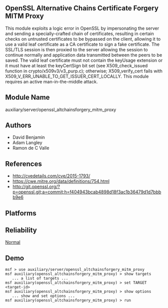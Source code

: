 ## OpenSSL Alternative Chains Certificate Forgery MITM Proxy

This module exploits a logic error in OpenSSL by 
impersonating the server and sending a specially-crafted 
chain of certificates, resulting in certain checks on 
untrusted certificates to be bypassed on the client, 
allowing it to use a valid leaf certificate as a CA 
certificate to sign a fake certificate. The SSL/TLS session 
is then proxied to the server allowing the session to 
continue normally and application data transmitted between 
the peers to be saved. The valid leaf certificate must not 
contain the keyUsage extension or it must have at least the 
keyCertSign bit set (see X509_check_issued function in 
crypto/x509v3/v3_purp.c); otherwise; X509_verify_cert fails 
with X509_V_ERR_UNABLE_TO_GET_ISSUER_CERT_LOCALLY. This 
module requires an active man-in-the-middle attack.


## Module Name
auxiliary/server/openssl_altchainsforgery_mitm_proxy

## Authors
* David Benjamin
* Adam Langley
* Ramon de C Valle


## References
* http://cvedetails.com/cve/2015-1793/
* https://cwe.mitre.org/data/definitions/754.html
* http://git.openssl.org/?p=openssl.git;a=commit;h=f404943bcab4898d18f3ac1b36479d1d7bbbb9e6




## Platforms


## Reliability
[Normal](https://github.com/rapid7/metasploit-framework/wiki/Exploit-Ranking)

## Demo

```
msf > use auxiliary/server/openssl_altchainsforgery_mitm_proxy
msf auxiliary(openssl_altchainsforgery_mitm_proxy) > show targets
   ... a list of targets ...
msf auxiliary(openssl_altchainsforgery_mitm_proxy) > set TARGET <target-id>
msf auxiliary(openssl_altchainsforgery_mitm_proxy) > show options
   ... show and set options ...
msf auxiliary(openssl_altchainsforgery_mitm_proxy) > run
```
    
    